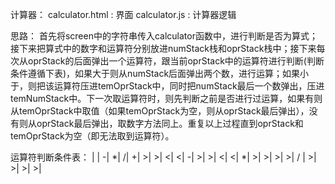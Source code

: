 计算器：
calculator.html : 界面
calculator.js : 计算器逻辑

思路：
首先将screen中的字符串传入calculator函数中，进行判断是否为算式；接下来把算式中的数字和运算符分别放进numStack栈和oprStack栈中；接下来每次从oprStack的后面弹出一个运算符，跟当前oprStack中的运算符进行判断(判断条件遵循下表)，如果大于则从numStack后面弹出两个数，进行运算；如果小于，则把该运算符压进temOprStack中，同时把numStack最后一个数弹出，压进temNumStack中。下一次取运算符时，则先判断之前是否进行过运算，如果有则从temOprStack中取值（如果temOprStack为空，则从oprStack最后弹出），没有则从oprStack最后弹出，取数字方法同上。重复以上过程直到oprStack和temOprStack为空（即无法取到运算符）。


运算符判断条件表：
  | \| \-| \*| /|
\+| >|  >| <| <|
\-| >|  >| <| <|
\*| >|  >| >| >|
/ | >|  >| >| >|
